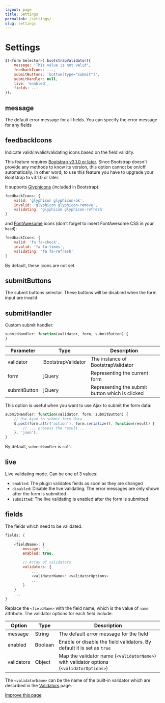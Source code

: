 ```yaml
---
layout: page
title: Settings
permalink: /settings/
slug: settings
---
```


# Settings

```javascript
$(<form Selector>).bootstrapValidator({
    message: 'This value is not valid',
    feedbackIcons: ...,
    submitButtons: 'button[type="submit"]',
    submitHandler: null,
    live: 'enabled',
    fields: ...
});
```

## message

The default error message for all fields. You can specify the error message for any fields

## feedbackIcons

Indicate valid/invalid/validating icons based on the field validity.

This feature requires [Bootstrap v3.1.0 or later](http://getbootstrap.com/css/#forms-control-validation).
Since Bootstrap doesn't provide any methods to know its version, this option cannot be on/off automatically.
In other word, to use this feature you have to upgrade your Bootstrap to v3.1.0 or later.

It supports [Glyphicons](http://getbootstrap.com/components/#glyphicons) (included in Bootstrap):

```javascript
feedbackIcons: {
    valid: 'glyphicon glyphicon-ok',
    invalid: 'glyphicon glyphicon-remove',
    validating: 'glyphicon glyphicon-refresh'
}
```

and [FontAwesome](http://fontawesome.io/icons) icons (don't forget to insert FontAwesome CSS in your ```head```):

```javascript
feedbackIcons: {
    valid: 'fa fa-check',
    invalid: 'fa fa-times',
    validating: 'fa fa-refresh'
}
```

By default, these icons are not set.

## submitButtons

The submit buttons selector. These buttons will be disabled when the form input are invalid

## submitHandler

Custom submit handler:

```javascript
submitHandler: function(validator, form, submitButton) {
}
```

Parameter    | Type                 | Description
-------------|----------------------|------------
validator    | BootstrapValidator   | The instance of BootstrapValidator
form         | jQuery               | Representing the current form
submitButton | jQuery               | Representing the submit button which is clicked

This option is useful when you want to use Ajax to submit the form data:

```javascript
submitHandler: function(validator, form, submitButton) {
    // Use Ajax to submit form data
    $.post(form.attr('action'), form.serialize(), function(result) {
        // ... process the result ...
    }, 'json');
}
```

By default, ```submitHandler``` is ```null```.

## live ##

Live validating mode. Can be one of 3 values:

* ```enabled```: The plugin validates fields as soon as they are changed
* ```disabled```: Disable the live validating. The error messages are only shown after the form is submitted
* ```submitted```: The live validating is enabled after the form is submitted

## fields

The fields which need to be validated.

```javascript
fields: {
    ...
    <fieldName>: {
        message: '',
        enabled: true,

        // Array of validators
        validators: {
            ...
            <validatorName>: <validatorOptions>
            ...
        }
    }
    ...
}
```

Replace the ```<fieldName>``` with the field name, which is the value of ```name``` attribute.
The validator options for each field include:

Option     | Type    | Description
-----------|---------|------------
message    | String  | The default error message for the field
enabled    | Boolean | Enable or disable the field validators. By default it is set as ```true```
validators | Object  | Map the validator name (```<validatorName>```) with validator options (```<validatorOptions>```)

The ```<validatorName>``` can be the name of the built-in validator which are described in the [Validators](/validators/) page.

<a href="https://github.com/nghuuphuoc/bootstrapvalidator/edit/gh-pages/settings.md" class="btn btn-info">Improve this page</a>
